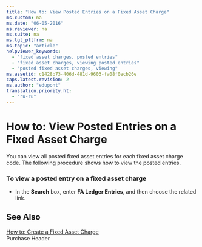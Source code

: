 ```yaml
---
title: "How to: View Posted Entries on a Fixed Asset Charge"
ms.custom: na
ms.date: "06-05-2016"
ms.reviewer: na
ms.suite: na
ms.tgt_pltfrm: na
ms.topic: "article"
helpviewer_keywords: 
  - "fixed asset charges, posted entries"
  - "fixed asset charges, viewing posted entries"
  - "posted fixed asset charges, viewing"
ms.assetid: c1428b73-406d-481d-9603-fa08f0ecb26e
caps.latest.revision: 2
ms.author: "edupont"
translation.priority.ht: 
  - "ru-ru"
---
```

# How to: View Posted Entries on a Fixed Asset Charge
You can view all posted fixed asset entries for each fixed asset charge code. The following procedure shows how to view the posted entries.  
  
### To view a posted entry on a fixed asset charge  
  
-   In the **Search** box, enter **FA Ledger Entries**, and then choose the related link.  
  
## See Also  
 [How to: Create a Fixed Asset Charge](../../LocalFunctionalityForMicrosoftDynamicsNav2016/Russia/how-to-create-a-fixed-asset-charge.md)   
 Purchase Header